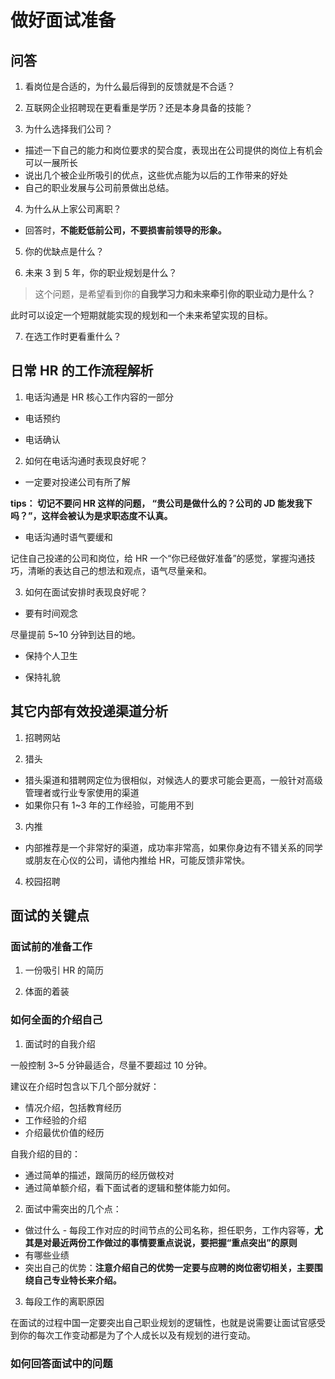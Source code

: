 # 做好面试准备

## 问答

1. 看岗位是合适的，为什么最后得到的反馈就是不合适？

2. 互联网企业招聘现在更看重是学历？还是本身具备的技能？

3. 为什么选择我们公司？

- 描述一下自己的能力和岗位要求的契合度，表现出在公司提供的岗位上有机会可以一展所长
- 说出几个被企业所吸引的优点，这些优点能为以后的工作带来的好处
- 自己的职业发展与公司前景做出总结。

4. 为什么从上家公司离职？

- 回答时，**不能贬低前公司，不要损害前领导的形象。**

5. 你的优缺点是什么？

6. 未来 3 到 5 年，你的职业规划是什么？

> 这个问题，是希望看到你的**自我学习力和未来牵引你的职业动力是什么？**

此时可以设定一个短期就能实现的规划和一个未来希望实现的目标。

7. 在选工作时更看重什么？

## 日常 HR 的工作流程解析

1. 电话沟通是 HR 核心工作内容的一部分

- 电话预约

- 电话确认

2. 如何在电话沟通时表现良好呢？

- 一定要对投递公司有所了解

**tips： 切记不要问 HR 这样的问题， “贵公司是做什么的？公司的 JD 能发我下吗？”，这样会被认为是求职态度不认真。**

- 电话沟通时语气要缓和

记住自己投递的公司和岗位，给 HR 一个“你已经做好准备”的感觉，掌握沟通技巧，清晰的表达自己的想法和观点，语气尽量亲和。

3. 如何在面试安排时表现良好呢？

- 要有时间观念

尽量提前 5~10 分钟到达目的地。

- 保持个人卫生

- 保持礼貌

## 其它内部有效投递渠道分析

1. 招聘网站

2. 猎头

- 猎头渠道和猎聘网定位为很相似，对候选人的要求可能会更高，一般针对高级管理者或行业专家使用的渠道
- 如果你只有 1~3 年的工作经验，可能用不到

3. 内推

- 内部推荐是一个非常好的渠道，成功率非常高，如果你身边有不错关系的同学或朋友在心仪的公司，请他内推给 HR，可能反馈非常快。

4. 校园招聘

## 面试的关键点

### 面试前的准备工作

1. 一份吸引 HR 的简历

2. 体面的着装

### 如何全面的介绍自己

1. 面试时的自我介绍

一般控制 3~5 分钟最适合，尽量不要超过 10 分钟。

建议在介绍时包含以下几个部分就好：

- 情况介绍，包括教育经历
- 工作经验的介绍
- 介绍最优价值的经历

自我介绍的目的：

- 通过简单的描述，跟简历的经历做校对
- 通过简单额介绍，看下面试者的逻辑和整体能力如何。

2. 面试中需突出的几个点：

- 做过什么 - 每段工作对应的时间节点的公司名称，担任职务，工作内容等，**尤其是对最近两份工作做过的事情要重点说说，要把握“重点突出”的原则**
- 有哪些业绩
- 突出自己的优势：**注意介绍自己的优势一定要与应聘的岗位密切相关，主要围绕自己专业特长来介绍。**

3. 每段工作的离职原因

在面试的过程中国一定要突出自己职业规划的逻辑性，也就是说需要让面试官感受到你的每次工作变动都是为了个人成长以及有规划的进行变动。

### 如何回答面试中的问题
